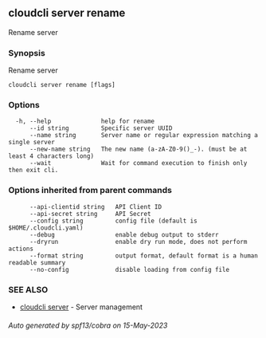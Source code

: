 ## cloudcli server rename

Rename server

### Synopsis

Rename server

```
cloudcli server rename [flags]
```

### Options

```
  -h, --help              help for rename
      --id string         Specific server UUID
      --name string       Server name or regular expression matching a single server
      --new-name string   The new name (a-zA-Z0-9()_-). (must be at least 4 characters long)
      --wait              Wait for command execution to finish only then exit cli.
```

### Options inherited from parent commands

```
      --api-clientid string   API Client ID
      --api-secret string     API Secret
      --config string         config file (default is $HOME/.cloudcli.yaml)
      --debug                 enable debug output to stderr
      --dryrun                enable dry run mode, does not perform actions
      --format string         output format, default format is a human readable summary
      --no-config             disable loading from config file
```

### SEE ALSO

* [cloudcli server](cloudcli_server.md)	 - Server management

###### Auto generated by spf13/cobra on 15-May-2023
